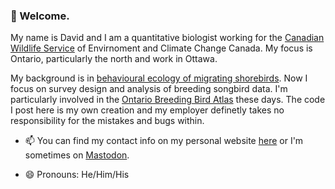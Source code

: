 ### 👋 Welcome.

My name is David and I am a quantitative biologist working for the [Canadian Wildlife Service](https://www.canada.ca/en/environment-climate-change/services/avoiding-harm-migratory-birds/canadian-wildlife-service-contact-information.html) of Envirnoment and Climate Change Canada. My focus is Ontario, particularly the north and work in Ottawa.

My background is in [behavioural ecology of migrating shorebirds](https://www.sfu.ca/biology/wildberg/NewCWEPage/takingthepulse/index.html). Now I focus on survey design and analysis of breeding songbird data. I'm particularly involved in the [Ontario Breeding Bird Atlas](https://www.birdsontario.org/) these days. The code I post here is my own creation and my employer definetly takes no responsibility for the mistakes and bugs within.

- 📫 You can find my contact info on my personal website [here](https://www.davidhope.ca) or I'm sometimes on <a rel="me" href="https://fosstodon.org/@dhope">Mastodon</a>.

- 😄 Pronouns: He/Him/His

